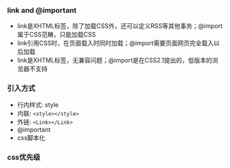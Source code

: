 ### link and @important

* link是XHTML标签，除了加载CSS外，还可以定义RSS等其他事务；@import属于CSS范畴，只能加载CSS
* link引用CSS时，在页面载入时同时加载；@import需要页面网页完全载入以后加载
* link是XHTML标签，无兼容问题；@import是在CSS2.1提出的，低版本的浏览器不支持

### 引入方式

* 行内样式: style
* 内联: `<style></style>`
* 外链: `<Link></Link>`
* @important 
* css脚本化

### css优先级